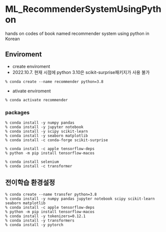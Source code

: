 # ML_RecommenderSystemUsingPython
hands on codes of book named recommender system using python in Korean

## Enviroment
 - create enviroment
 - 2022.10.7. 현재 시점에 python 3.10은 scikit-surprise패키지가 사용 불가
```
% conda create --name recommender python=3.8
```
 - ativate enviroment
```
% conda activate recommender
```
### packages
```
% conda install -y numpy pandas
% conda install -y jupyter notebook
% conda install -y scipy scikit-learn
% conda install -y seaborn matplotlib
% conda install -c conda-forge scikit-surprise

% conda install -c apple tensorflow-deps
% python -m pip install tensorflow-macos

% conda install selenium
% conda install -c transformer
```


## 전이학습 환경설정
```
% conda create --name transfer python=3.8
% conda install -y numpy pandas jupyter notebook scipy scikit-learn seaborn matplotlib
% conda install -c apple tensorflow-deps
% python -m pip install tensorflow-macos
% conda install -y tokenizers=0.12.1
% conda install -y transformers
% conda install -y pytorch
```
